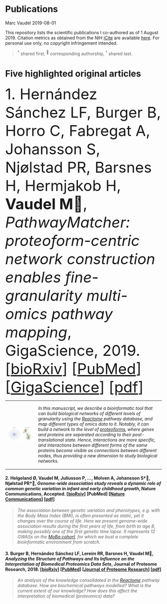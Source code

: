 Publications
================
Marc Vaudel
2019-08-01

This repository lists the scientific publications I co-authored as of 1
August 2019. Citation metrics as obtained from the NIH
[iCite](icite.od.nih.gov) are available
[here](docs/icite/icite_report_01.08.2019.xlsx). For personal use only,
no copyright infringement intended.

> <sup>\*</sup> shared first, <sup>:email:</sup> corresponding
> authorship, <sup>†</sup> shared last. <br>

# Five highlighted original articles

<font size="13">1. Hernández Sánchez LF, Burger B, Horro C, Fabregat A,
Johansson S, Njølstad PR, Barsnes H, Hermjakob H, **Vaudel M**:email:,
*PathwayMatcher: proteoform-centric network construction enables
fine-granularity multi-omics pathway mapping*, GigaScience, 2019.
\[[bioRxiv](https://doi.org/10.1101/375097)\]
\[[PubMed](https://www.ncbi.nlm.nih.gov/pubmed/31363752)\]
\[[GigaScience](https://doi.org/10.1093/gigascience/giz088)\]
\[[pdf](docs/pdf/giz088.pdf)\]</font>

<table>

<tr>

<td>

![PathwayMatcher](docs/figures/PathwayMatcher.png?raw=true
"PathwayMatcher")

</td>

<td>

*In this manuscript, we describe a bioinformatic tool that can build
biological networks of different levels of granularity using the
[Reactome](reactome.org) pathway database, and map different types of
omics data to it. Notably, it can build a network to the level of
[proteoforms](https://www.nature.com/articles/nmeth.2369), where genes
and proteins are separated according to their post-translational state.
Hence, interactions are more specific, and interactions between
different forms of the same proteins become visible as connections
between different nodes, thus providing a new dimension to study
biological
networks.*

</td>

</tr>

</table>

#### 2\. Helgeland Ø, **Vaudel M**, Juliusson P, …, Molven A, Johansson S†:email:, Njølstad PR†:email:, *Genome-wide association study reveals a dynamic role of common genetic variation in infant and early childhood growth*, Nature Communications, Accepted. \[[bioRxiv](https://doi.org/10.1101/478255)\] \[PubMed\] \[[Nature Communications](https://go.nature.com/2VeBDRa)\] \[[pdf](docs/pdf/478255.full.pdf)\]

> *The association between genetic variation and phenotypes, *e.g.* with
> the Body Mass Index (BMI), is often presented as static, yet it
> changes over the course of life. Here we present genome-wide
> association results during the first years of life, from birth to age
> 8, making possibly one of the first genetic time lapse. It represents
> 12 GWASs on the [MoBa
> cohort](https://www.fhi.no/studier/moba/forskere/sporreskjemaer---mor-og-barn-unders/),
> for which we bust a complete bioinformatic environment from
scratch.*

#### 3\. Burger B, Hernández Sánchez LF, Lereim RR, Barsnes H, **Vaudel M**:email:, *Analyzing the Structure of Pathways and Its Influence on the Interpretation of Biomedical Proteomics Data Sets*, Journal of Proteome Research, 2018. \[[bioRxiv](https://doi.org/10.1101/333492)\] \[[PubMed](https://www.ncbi.nlm.nih.gov/pubmed/30251541)\] \[[Journal of Proteome Research](https://pubs.acs.org/doi/10.1021/acs.jproteome.8b00464)\] \[[pdf](docs/pdf/acs.jproteome.8b00464.pdf)\]

> *An analysis of the knowledge consolidated in the
> [Reactome](reactome.org) pathway database. How are biochemical
> pathways modelled? What is the current extent of our knowledge? How
> does this affect the interpretation of biomedical (proteomics) data?*

